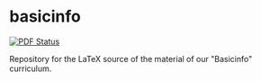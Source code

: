 # basicinfo

[![PDF Status](https://www.sharelatex.com/github/repos/imbur/basicinfo/builds/latest/badge.svg)](https://www.sharelatex.com/github/repos/imbur/basicinfo/builds/latest/output.pdf)

Repository for the LaTeX source of the material of our "Basicinfo" curriculum.
